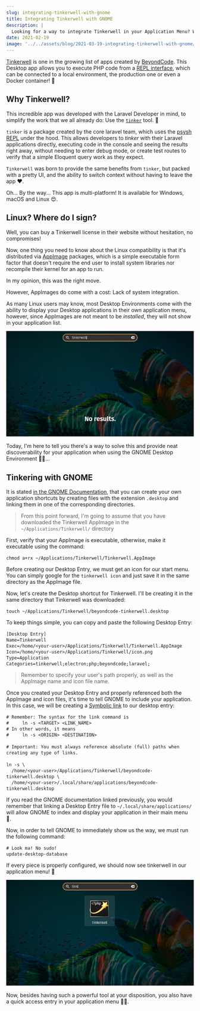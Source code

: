 ```yaml
---
slug: integrating-tinkerwell-with-gnome
title: Integrating Tinkerwell with GNOME
description: |
  Looking for a way to integrate Tinkerwell in your Application Menu? Well, let me teach you how to do it!
date: 2021-02-19
image: '../../assets/blog/2021-03-19-integrating-tinkerwell-with-gnome/header.png'
---
```


[Tinkerwell](https://tinkerwell.app/) is one in the growing list of apps created
by [BeyondCode](https://beyondco.de/). This Desktop app allows you to execute
PHP code from a
[REPL interface](https://en.wikipedia.org/wiki/Read%E2%80%93eval%E2%80%93print_loop),
which can be connected to a local environment, the production one or even a
Docker container! 👀

## Why Tinkerwell?

This incredible app was developed with the Laravel Developer in mind, to
simplify the work that we all already do: Use the
[`tinker`](https://github.com/laravel/tinker) tool. 🤔

`tinker` is a package created by the core laravel team, which uses the
[psysh REPL](https://psysh.org/) under the hood. This allows developers to
_tinker_ with their Laravel applications directly, executing code in the console
and seeing the results right away, without needing to enter debug mode, or
create test routes to verify that a simple Eloquent query work as they expect.

`Tinkerwell` was born to provide the same benefits from `tinker`, but packed
with a pretty UI, and the ability to switch context without having to leave the
app ❤️.

Oh... By the way... This app is multi-platform! It is available for Windows,
macOS and Linux 😍.

## Linux? Where do I sign?

Well, you can buy a Tinkerwell license in their website without hesitation, no
compromises!

Now, one thing you need to know about the Linux compatibility is that it's
distributed via [AppImage](https://appimage.org/) packages, which is a simple
executable form factor that doesn't require the end user to install system
libraries nor recompile their kernel for an app to run.

In my opinion, this was the right move.

However, AppImages do come with a cost: Lack of system integration.

As many Linux users may know, most Desktop Environments come with the ability to
display your Desktop applications in their own application menu, however, since
AppImages are not meant to be _installed_, they will not show in your
application list.

![Searching Tinkerwell in GNOME and having no matching results](../../assets/blog/2021-03-19-integrating-tinkerwell-with-gnome/WithoutGnomeIntegration.png)

Today, I'm here to tell you there's a way to solve this and provide neat
discoverability for your application when using the GNOME Desktop Environment
👨‍💻...

## Tinkering with GNOME

It is stated
[in the GNOME Documentation](https://developer.gnome.org/integration-guide/stable/desktop-files.html.en),
that you can create your own application shortcuts by creating files with the
extension `.desktop` and linking them in one of the corresponding directories.

> From this point forward, I'm going to assume that you have downloaded the
> Tinkerwell AppImage in the `~/Applications/Tinkerwell/` directory

First, verify that your AppImage is executable, otherwise, make it executable
using the command:

```shell
chmod a+rx ~/Applications/Tinkerwell/Tinkerwell.AppImage
```

Before creating our Desktop Entry, we must get an icon for our start menu. You
can simply google for the `tinkerwell icon` and just save it in the same
directory as the AppImage file.

Now, let's create the Desktop shortcut for Tinkerwell. I'll be creating it in
the same directory that Tinkerwell was downloaded:

```shell
touch ~/Applications/Tinkerwell/beyondcode-tinkerwell.desktop
```

To keep things simple, you can copy and paste the following Desktop Entry:

```
[Desktop Entry]
Name=Tinkerwell
Exec=/home/<your-user>/Applications/Tinkerwell/Tinkerwell.AppImage
Icon=/home/<your-user>/Applications/Tinkerwell/icon.png
Type=Application
Categories=tinkerwell;electron;php;beyondcode;laravel;
```

> Remember to specify your user's path properly, as well as the AppImage name
> and icon file name.

Once you created your Desktop Entry and properly referenced both the AppImage
and icon files, it's time to tell GNOME to include your application. In this
case, we will be creating a
[Symbolic link](https://en.wikipedia.org/wiki/Symbolic_link) to our desktop
entry:

```shell
# Remember: The syntax for the link command is
#     ln -s <TARGET> <LINK_NAME>
# In other words, it means
#     ln -s <ORIGIN> <DESTINATION>

# Important: You must always reference absolute (full) paths when creating any type of links.

ln -s \
  /home/<your-user>/Applications/Tinkerwell/beyondcode-tinkerwell.desktop \
  /home/<your-user>/.local/share/applications/beyondcode-tinkerwell.desktop
```

If you read the GNOME documentation linked previously, you would remember that
linking a Desktop Entry file to `~/.local/share/applications/` will allow GNOME
to index and display your application in their main menu 🔮.

Now, in order to tell GNOME to immediately show us the way, we must run the
following command:

```shell
# Look ma! No sudo!
update-desktop-database
```

If every piece is properly configured, we should now see tinkerwell in our
application menu! 🎉

![Searching Tinkerwell in GNOME and having a proper result](../../assets/blog/2021-03-19-integrating-tinkerwell-with-gnome/WithGnomeIntegration.png)

Now, besides having such a powerful tool at your disposition, you also have a
quick access entry in your application menu 🏃‍♂️.
